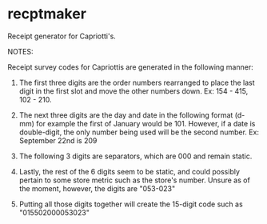 # recptmaker
Receipt generator for Capriotti's.

NOTES:

Receipt survey codes for Capriottis are generated in the following manner:

1. The first three digits are the order numbers rearranged to place the last digit in the first slot and move the other numbers down. Ex: 154 - 415, 102 - 210.

2. The next three digits are the day and date in the following format (d-mm) for example the first of January would be 101. However, if a date is double-digit, the only number being used will be the second number. Ex: September 22nd is 209

3. The following 3 digits are separators, which are 000 and remain static.

4. Lastly, the rest of the 6 digits seem to be static, and could possibly pertain to some store metric such as the store's number. Unsure as of the moment, however, the digits are "053-023"

5.  Putting all those digits together will create the 15-digit code such as "015502000053023"
